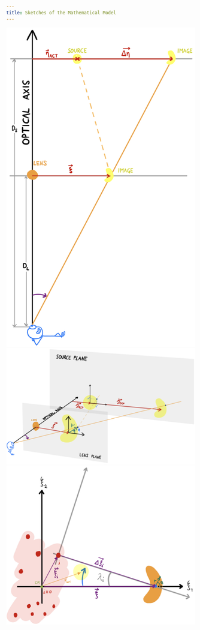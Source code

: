 ```yaml
---
title: Sketches of the Mathematical Model
---
```


![Model 2D](Model_2D.jpeg)
![Model 3D](Model_3D.jpeg)
![Point Mass Cloud](Model_PMC.jpeg)
